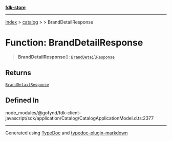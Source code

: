 [**fdk-store**](../../../README.md)
***

[Index](../../../API.md) > [catalog](../../README.md) > [<internal>](../README.md) > BrandDetailResponse

# Function: BrandDetailResponse

> **BrandDetailResponse**(): [`BrandDetailResponse`](../type-aliases/type-alias.BrandDetailResponse.md)

## Returns

[`BrandDetailResponse`](../type-aliases/type-alias.BrandDetailResponse.md)

## Defined In

node\_modules/@gofynd/fdk-client-javascript/sdk/application/Catalog/CatalogApplicationModel.d.ts:2377

***
Generated using [TypeDoc](https://typedoc.org/) and [typedoc-plugin-markdown](https://www.npmjs.com/package/typedoc-plugin-markdown)
